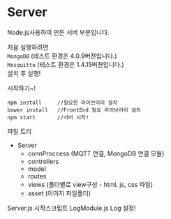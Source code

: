 # Server
Node.js사용하여 만든 서버 부분입니다.

처음 실행하려면  
`MongoDB` (테스트 환경은 4.0.9버젼입니다.)  
`Mosquitto` (테스트 환경은 1.4.15버젼입니다.)  
설치 후 실행!

시작하기~!
```npm
npm install     //필요한 라이브러리 설치
bower install   //FrontEnd 필요 라이브러리 설치
npm start       //서버 시작!
```


파일 트리
- Server
    - connProccess   (MQTT 연결, MongoDB 연결 모듈)
    - controllers    
    - model
    - routes         
    - views          (폴더별로 view구성 - html, js, css 파일)
    - asset          (이미지 파일폴더)

Server.js           시작스크립트
LogModule.js        Log 설정!


